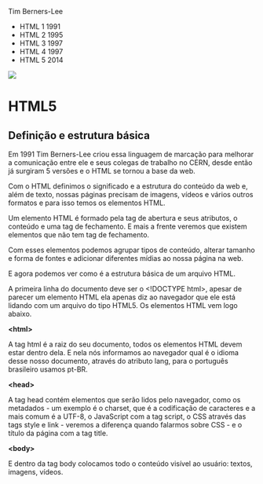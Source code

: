 Tim Berners-Lee

- HTML 1 1991
- HTML 2 1995
- HTML 3 1997
- HTML 4 1997
- HTML 5 2014

![](/docs/assets/img/intro_criacao_website_01.png)

# HTML5
## Definição e estrutura básica
Em 1991 Tim Berners-Lee criou essa linguagem de marcação para melhorar a comunicação entre ele e seus colegas de trabalho no CERN,
 desde então já surgiram 5 versões e o HTML se tornou a base da web.

Com o HTML definimos o significado e a estrutura do conteúdo da web e, além de texto, nossas páginas precisam de imagens, 
vídeos e vários outros formatos e para isso temos os elementos HTML.

Um elemento HTML é formado pela tag de abertura e seus atributos, o conteúdo e uma tag de fechamento. E mais a frente veremos
 que existem elementos que não tem tag de fechamento.

Com esses elementos podemos agrupar tipos de conteúdo, alterar tamanho e forma de fontes e adicionar diferentes mídias ao nossa página na web.

E agora podemos ver como é a estrutura básica de um arquivo HTML.

A primeira linha do documento deve ser o \<!DOCTYPE html\>, apesar de parecer um elemento HTML ela apenas diz 
ao navegador que ele está lidando com um arquivo do tipo HTML5. Os elementos HTML vem logo abaixo.

**\<html\>**

A tag html é a raiz do seu documento, todos os elementos HTML devem estar dentro dela. E nela nós informamos ao navegador 
qual é o idioma desse nosso documento, através do atributo lang, para o português brasileiro usamos pt-BR.

**\<head\>**

A tag head contém elementos que serão lidos pelo navegador, como os metadados - um exemplo é o charset, que é a codificação
 de caracteres e a mais comum é a UTF-8, o JavaScript com a tag script, o CSS através das tags style e link - veremos a
  diferença quando falarmos sobre CSS - e o título da página com a tag title.

**\<body\>**

E dentro da tag body colocamos todo o conteúdo visível ao usuário: textos, imagens, vídeos.
